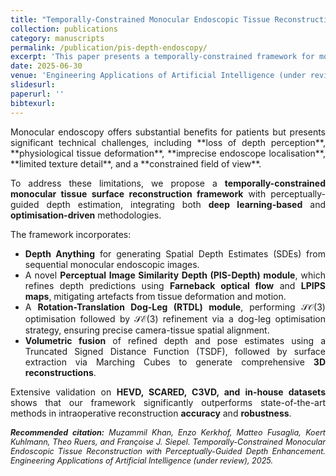 ```yaml
---
title: "Temporally-Constrained Monocular Endoscopic Tissue Reconstruction with Perceptually-Guided Depth Enhancement"
collection: publications
category: manuscripts
permalink: /publication/pis-depth-endoscopy/
excerpt: 'This paper presents a temporally-constrained framework for monocular endoscopic tissue surface reconstruction with perceptually-guided depth estimation, integrating deep learning and optimisation-driven techniques.'
date: 2025-06-30
venue: 'Engineering Applications of Artificial Intelligence (under review)'
slidesurl: 
paperurl: ''
bibtexurl: 
---
```


<div style="text-align:justify; text-justify:inter-word;" markdown="1">
Monocular endoscopy offers substantial benefits for patients but presents significant technical challenges, including **loss of depth perception**, **physiological tissue deformation**, **imprecise endoscope localisation**, **limited texture detail**, and a **constrained field of view**.  

To address these limitations, we propose a **temporally-constrained monocular tissue surface reconstruction framework** with perceptually-guided depth estimation, integrating both **deep learning-based** and **optimisation-driven** methodologies.  

The framework incorporates:  
- **Depth Anything** for generating Spatial Depth Estimates (SDEs) from sequential monocular endoscopic images.  
- A novel **Perceptual Image Similarity Depth (PIS-Depth) module**, which refines depth predictions using **Farneback optical flow** and **LPIPS maps**, mitigating artefacts from tissue deformation and motion.  
- A **Rotation-Translation Dog-Leg (RTDL) module**, performing $\mathcal{SO}(3)$ optimisation followed by $\mathcal{SE}(3)$ refinement via a dog-leg optimisation strategy, ensuring precise camera-tissue spatial alignment.  
- **Volumetric fusion** of refined depth and pose estimates using a Truncated Signed Distance Function (TSDF), followed by surface extraction via Marching Cubes to generate comprehensive **3D reconstructions**.  

Extensive validation on **HEVD, SCARED, C3VD, and in-house datasets** shows that our framework significantly outperforms state-of-the-art methods in intraoperative reconstruction **accuracy** and **robustness**.

</div>

<div style="text-align:justify; text-justify:inter-word; margin-top:15px; font-size:0.9em; font-style:italic;">
  <strong>Recommended citation:</strong> Muzammil Khan, Enzo Kerkhof, Matteo Fusaglia, Koert Kuhlmann, Theo Ruers, and Françoise J. Siepel. Temporally-Constrained Monocular Endoscopic Tissue Reconstruction with Perceptually-Guided Depth Enhancement. Engineering Applications of Artificial Intelligence (under review), 2025.
</div>



